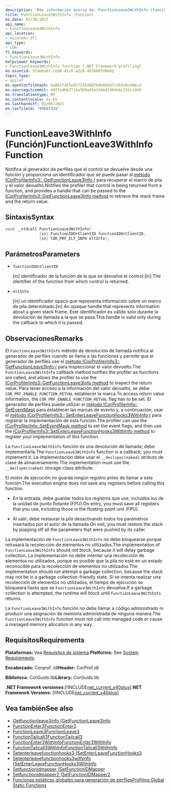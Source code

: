 ```yaml
---
description: 'Más información acerca de: FunctionLeave3WithInfo (función)'
title: FunctionLeave3WithInfo (Función)
ms.date: 03/30/2017
api_name:
- FunctionLeave3WithInfo
api_location:
- mscorwks.dll
api_type:
- COM
f1_keywords:
- FunctionLeave3WithInfo
helpviewer_keywords:
- FunctionLeave3WithInfo function [.NET Framework profiling]
ms.assetid: 5fa68a67-ced6-41c6-a2c0-467060fd0692
topic_type:
- apiref
ms.openlocfilehash: 6a861f455e827258368764b80547c3b3e9c986cd
ms.sourcegitcommit: ddf7edb67715a5b9a45e3dd44536dabc153c1de0
ms.translationtype: MT
ms.contentlocale: es-ES
ms.lasthandoff: 02/06/2021
ms.locfileid: "99687420"
---
```

# <a name="functionleave3withinfo-function"></a><span data-ttu-id="c46de-103">FunctionLeave3WithInfo (Función)</span><span class="sxs-lookup"><span data-stu-id="c46de-103">FunctionLeave3WithInfo Function</span></span>

<span data-ttu-id="c46de-104">Notifica al generador de perfiles que el control se devuelve desde una función y proporciona un identificador que se puede pasar al [método ICorProfilerInfo3:: GetFunctionLeave3Info (](icorprofilerinfo3-getfunctionleave3info-method.md) para recuperar el marco de pila y el valor devuelto.</span><span class="sxs-lookup"><span data-stu-id="c46de-104">Notifies the profiler that control is being returned from a function, and provides a handle that can be passed to the [ICorProfilerInfo3::GetFunctionLeave3Info method](icorprofilerinfo3-getfunctionleave3info-method.md) to retrieve the stack frame and the return value.</span></span>  
  
## <a name="syntax"></a><span data-ttu-id="c46de-105">Sintaxis</span><span class="sxs-lookup"><span data-stu-id="c46de-105">Syntax</span></span>  
  
```cpp  
void __stdcall FunctionLeave3WithInfo(  
               [in] FunctionIDOrClientID functionIDOrClientID,  
               [in] COR_PRF_ELT_INFO eltInfo);  
```  
  
## <a name="parameters"></a><span data-ttu-id="c46de-106">Parámetros</span><span class="sxs-lookup"><span data-stu-id="c46de-106">Parameters</span></span>

- `functionIDOrClientID`

  <span data-ttu-id="c46de-107">\[in] identificador de la función de la que se devuelve el control.</span><span class="sxs-lookup"><span data-stu-id="c46de-107">\[in] The identifier of the function from which control is returned.</span></span>

- `eltInfo`

  <span data-ttu-id="c46de-108">\[in] un identificador opaco que representa información sobre un marco de pila determinado.</span><span class="sxs-lookup"><span data-stu-id="c46de-108">\[in] An opaque handle that represents information about a given stack frame.</span></span> <span data-ttu-id="c46de-109">Este identificador es válido solo durante la devolución de llamada a la que se pasa.</span><span class="sxs-lookup"><span data-stu-id="c46de-109">This handle is valid only during the callback to which it is passed.</span></span>

## <a name="remarks"></a><span data-ttu-id="c46de-110">Observaciones</span><span class="sxs-lookup"><span data-stu-id="c46de-110">Remarks</span></span>  

 <span data-ttu-id="c46de-111">El `FunctionLeave3WithInfo` método de devolución de llamada notifica al generador de perfiles cuando se llama a las funciones y permite que el generador de perfiles use el [método ICorProfilerInfo3:: GetFunctionLeave3Info (](icorprofilerinfo3-getfunctionleave3info-method.md) para inspeccionar el valor devuelto.</span><span class="sxs-lookup"><span data-stu-id="c46de-111">The `FunctionLeave3WithInfo` callback method notifies the profiler as functions are called, and allows the profiler to use the [ICorProfilerInfo3::GetFunctionLeave3Info method](icorprofilerinfo3-getfunctionleave3info-method.md) to inspect the return value.</span></span> <span data-ttu-id="c46de-112">Para tener acceso a la información del valor devuelto, se debe `COR_PRF_ENABLE_FUNCTION_RETVAL` establecer la marca.</span><span class="sxs-lookup"><span data-stu-id="c46de-112">To access return value information, the `COR_PRF_ENABLE_FUNCTION_RETVAL` flag has to be set.</span></span> <span data-ttu-id="c46de-113">El generador de perfiles puede utilizar el [método ICorProfilerInfo:: SetEventMask](icorprofilerinfo-seteventmask-method.md) para establecer las marcas de evento y, a continuación, usar el [método ICorProfilerInfo3:: SetEnterLeaveFunctionHooks3WithInfo (](icorprofilerinfo3-setenterleavefunctionhooks3withinfo-method.md) para registrar la implementación de esta función.</span><span class="sxs-lookup"><span data-stu-id="c46de-113">The profiler can use the [ICorProfilerInfo::SetEventMask method](icorprofilerinfo-seteventmask-method.md) to set the event flags, and then use the [ICorProfilerInfo3::SetEnterLeaveFunctionHooks3WithInfo method](icorprofilerinfo3-setenterleavefunctionhooks3withinfo-method.md) to register your implementation of this function.</span></span>  
  
 <span data-ttu-id="c46de-114">La `FunctionLeave3WithInfo` función es una devolución de llamada; debe implementarla.</span><span class="sxs-lookup"><span data-stu-id="c46de-114">The `FunctionLeave3WithInfo` function is a callback; you must implement it.</span></span> <span data-ttu-id="c46de-115">La implementación debe usar el `__declspec(naked)` atributo de clase de almacenamiento.</span><span class="sxs-lookup"><span data-stu-id="c46de-115">The implementation must use the `__declspec(naked)` storage-class attribute.</span></span>  
  
 <span data-ttu-id="c46de-116">El motor de ejecución no guarda ningún registro antes de llamar a esta función.</span><span class="sxs-lookup"><span data-stu-id="c46de-116">The execution engine does not save any registers before calling this function.</span></span>  
  
- <span data-ttu-id="c46de-117">En la entrada, debe guardar todos los registros que use, incluidos los de la unidad de punto flotante (FPU).</span><span class="sxs-lookup"><span data-stu-id="c46de-117">On entry, you must save all registers that you use, including those in the floating-point unit (FPU).</span></span>  
  
- <span data-ttu-id="c46de-118">Al salir, debe restaurar la pila desactivando todos los parámetros insertados por el autor de la llamada.</span><span class="sxs-lookup"><span data-stu-id="c46de-118">On exit, you must restore the stack by popping off all the parameters that were pushed by its caller.</span></span>  
  
 <span data-ttu-id="c46de-119">La implementación de `FunctionLeave3WithInfo` no debe bloquearse porque retrasará la recolección de elementos no utilizados.</span><span class="sxs-lookup"><span data-stu-id="c46de-119">The implementation of `FunctionLeave3WithInfo` should not block, because it will delay garbage collection.</span></span> <span data-ttu-id="c46de-120">La implementación no debe intentar una recolección de elementos no utilizados, porque es posible que la pila no esté en un estado reconocible para la recolección de elementos no utilizados.</span><span class="sxs-lookup"><span data-stu-id="c46de-120">The implementation should not attempt a garbage collection, because the stack may not be in a garbage collection-friendly state.</span></span> <span data-ttu-id="c46de-121">Si se intenta realizar una recolección de elementos no utilizados, el tiempo de ejecución se bloqueará hasta que se `FunctionLeave3WithInfo` devuelva.</span><span class="sxs-lookup"><span data-stu-id="c46de-121">If a garbage collection is attempted, the runtime will block until `FunctionLeave3WithInfo` returns.</span></span>  
  
 <span data-ttu-id="c46de-122">La `FunctionLeave3WithInfo` función no debe llamar a código administrado ni producir una asignación de memoria administrada de ninguna manera.</span><span class="sxs-lookup"><span data-stu-id="c46de-122">The `FunctionLeave3WithInfo` function must not call into managed code or cause a managed memory allocation in any way.</span></span>  
  
## <a name="requirements"></a><span data-ttu-id="c46de-123">Requisitos</span><span class="sxs-lookup"><span data-stu-id="c46de-123">Requirements</span></span>  

 <span data-ttu-id="c46de-124">**Plataformas:** Vea [Requisitos de sistema](../../get-started/system-requirements.md).</span><span class="sxs-lookup"><span data-stu-id="c46de-124">**Platforms:** See [System Requirements](../../get-started/system-requirements.md).</span></span>  
  
 <span data-ttu-id="c46de-125">**Encabezado:** Corprof. idl</span><span class="sxs-lookup"><span data-stu-id="c46de-125">**Header:** CorProf.idl</span></span>  
  
 <span data-ttu-id="c46de-126">**Biblioteca:** CorGuids.lib</span><span class="sxs-lookup"><span data-stu-id="c46de-126">**Library:** CorGuids.lib</span></span>  
  
 <span data-ttu-id="c46de-127">**.NET Framework versiones:**[!INCLUDE[net_current_v40plus](../../../../includes/net-current-v40plus-md.md)]</span><span class="sxs-lookup"><span data-stu-id="c46de-127">**.NET Framework Versions:** [!INCLUDE[net_current_v40plus](../../../../includes/net-current-v40plus-md.md)]</span></span>  
  
## <a name="see-also"></a><span data-ttu-id="c46de-128">Vea también</span><span class="sxs-lookup"><span data-stu-id="c46de-128">See also</span></span>

- [<span data-ttu-id="c46de-129">Getfunctionleave3info (</span><span class="sxs-lookup"><span data-stu-id="c46de-129">GetFunctionLeave3Info</span></span>](icorprofilerinfo3-getfunctionleave3info-method.md)
- [<span data-ttu-id="c46de-130">FunctionEnter3</span><span class="sxs-lookup"><span data-stu-id="c46de-130">FunctionEnter3</span></span>](functionenter3-function.md)
- [<span data-ttu-id="c46de-131">FunctionLeave3</span><span class="sxs-lookup"><span data-stu-id="c46de-131">FunctionLeave3</span></span>](functionleave3-function.md)
- [<span data-ttu-id="c46de-132">FunctionTailcall3</span><span class="sxs-lookup"><span data-stu-id="c46de-132">FunctionTailcall3</span></span>](functiontailcall3-function.md)
- [<span data-ttu-id="c46de-133">FunctionEnter3WithInfo</span><span class="sxs-lookup"><span data-stu-id="c46de-133">FunctionEnter3WithInfo</span></span>](functionenter3withinfo-function.md)
- [<span data-ttu-id="c46de-134">FunctionTailcall3WithInfo</span><span class="sxs-lookup"><span data-stu-id="c46de-134">FunctionTailcall3WithInfo</span></span>](functiontailcall3withinfo-function.md)
- [<span data-ttu-id="c46de-135">Setenterleavefunctionhooks3 (</span><span class="sxs-lookup"><span data-stu-id="c46de-135">SetEnterLeaveFunctionHooks3</span></span>](icorprofilerinfo3-setenterleavefunctionhooks3-method.md)
- [<span data-ttu-id="c46de-136">Setenterleavefunctionhooks3withinfo (</span><span class="sxs-lookup"><span data-stu-id="c46de-136">SetEnterLeaveFunctionHooks3WithInfo</span></span>](icorprofilerinfo3-setenterleavefunctionhooks3withinfo-method.md)
- [<span data-ttu-id="c46de-137">Setfunctionidmapper (</span><span class="sxs-lookup"><span data-stu-id="c46de-137">SetFunctionIDMapper</span></span>](icorprofilerinfo-setfunctionidmapper-method.md)
- [<span data-ttu-id="c46de-138">Setfunctionidmapper2 (</span><span class="sxs-lookup"><span data-stu-id="c46de-138">SetFunctionIDMapper2</span></span>](icorprofilerinfo3-setfunctionidmapper2-method.md)
- [<span data-ttu-id="c46de-139">Funciones estáticas globales para generación de perfiles</span><span class="sxs-lookup"><span data-stu-id="c46de-139">Profiling Global Static Functions</span></span>](profiling-global-static-functions.md)

